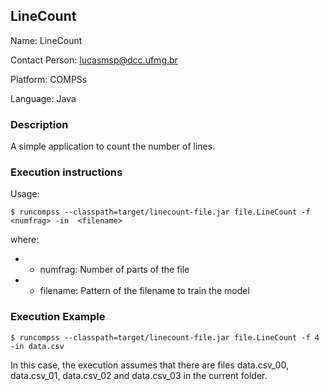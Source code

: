 ## LineCount

Name: LineCount

Contact Person: lucasmsp@dcc.ufmg.br

Platform: COMPSs

Language: Java




### Description

A simple application to count the number of lines. 

###  Execution instructions
Usage:


```$ runcompss --classpath=target/linecount-file.jar file.LineCount -f <numfrag> -in  <filename>```


where:

* - numfrag: Number of parts of the file
* - filename: Pattern of the filename to train the model


### Execution Example

```$ runcompss --classpath=target/linecount-file.jar file.LineCount -f 4 -in data.csv```


In this case, the execution assumes that there are files data.csv\_00, data.csv\_01, data.csv\_02 and data.csv\_03 in the current folder.



